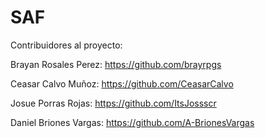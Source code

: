 # SAF

Contribuidores al proyecto: 

Brayan Rosales Perez: https://github.com/brayrpgs

Ceasar Calvo Muñoz: https://github.com/CeasarCalvo

Josue Porras Rojas: https://github.com/ItsJossscr

Daniel Briones Vargas: https://github.com/A-BrionesVargas 

